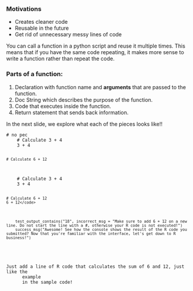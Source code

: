 
### Motivations
- Creates cleaner code
- Reusable in the future
- Get rid of unnecessary messy lines of code

You can call a function in a python script and reuse it multiple times.  This means that if you have the same code repeating, it makes more sense to write a function rather than repeat the code.

### Parts of a function:

1. Declaration with function name and **arguments** that are passed to the function.
2. Doc String which describes the purpose of the function.
3. Code that executes inside the function.
4. Return statement that sends back information.

In the next slide, we explore what each of the pieces looks like!!


<div data-datacamp-exercise data-lang="python" data-height="500">
  <code data-type="pre-exercise-code"># no pec</code>
  <code data-type="sample-code">
    # Calculate 3 + 4
    3 + 4

    # Calculate 6 + 12
  </code>
  <code data-type="solution">
    # Calculate 3 + 4
    3 + 4

    # Calculate 6 + 12
    6 + 12</code>
  <code data-type="sct">
    test_output_contains(&quot;18&quot;, incorrect_msg = &quot;Make sure to add 6 + 12 on a new line. Do not start the line with a #, otherwise your R code is not executed!&quot;)
    success_msg(&quot;Awesome! See how the console shows the result of the R code you submitted? Now that you&#39;re familiar with the interface, let&#39;s get down to R business!&quot;)
  </code>
  <div data-type="hint">
    <p>Just add a line of R code that calculates the sum of 6 and 12, just like the
      example
      in the sample code!</p>
  </div>
</div>
